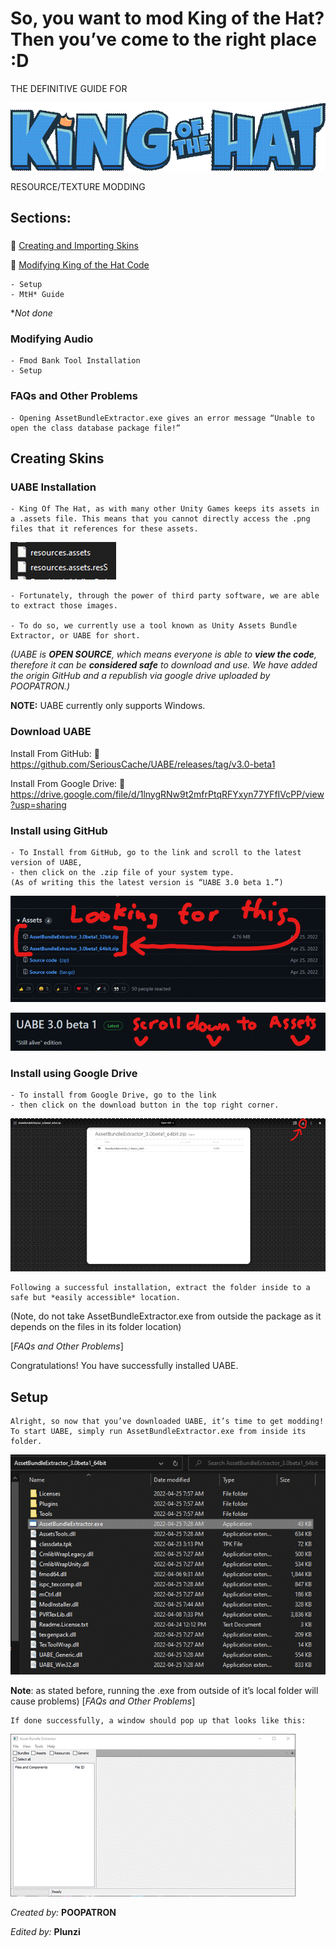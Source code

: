 # So, you want to mod King of the Hat? Then you’ve come to the right place :D

THE DEFINITIVE GUIDE FOR

![img](https://github.com/Plunzi/modding-of-the-hat/blob/main/wiki-images/clip_image002.gif?raw=true)

RESOURCE/TEXTURE MODDING 

## Sections:

### 
🔗 [Creating and Importing Skins](#download-uabe)

🔗 [Modifying King of the Hat Code](https://github.com/Plunzi/modding-of-the-hat/blob/main/modifying-code.md)



```
- Setup
- MtH* Guide
```
*_Not done_

### Modifying Audio

```
- Fmod Bank Tool Installation
- Setup
```

### FAQs and Other Problems 

 ```
 - Opening AssetBundleExtractor.exe gives an error message “Unable to open the class database package file!”
 ```



## Creating Skins

### **UABE** Installation

```
- King Of The Hat, as with many other Unity Games keeps its assets in a .assets file. This means that you cannot directly access the .png files that it references for these assets. 
```

![img](https://github.com/Plunzi/modding-of-the-hat/blob/main/wiki-images/clip_image004.gif)



```
- Fortunately, through the power of third party software, we are able to extract those images.

- To do so, we currently use a tool known as Unity Assets Bundle Extractor, or UABE for short.
```
_(UABE is **OPEN SOURCE**, which means everyone is able to **view the code**, therefore it can be **considered safe** to download and use. We have added the origin GitHub and a republish via google drive uploaded by POOPATRON.)_

**NOTE:** UABE currently only supports Windows.

### Download UABE

Install From GitHub:
🔗 https://github.com/SeriousCache/UABE/releases/tag/v3.0-beta1 

Install From Google Drive:
🔗 https://drive.google.com/file/d/1lnygRNw9t2mfrPtqRFYxyn77YFfIVcPP/view?usp=sharing 

 

### Install using GitHub

```
- To Install from GitHub, go to the link and scroll to the latest version of UABE,
- then click on the .zip file of your system type.
(As of writing this the latest version is “UABE 3.0 beta 1.”)
```


![img](https://github.com/Plunzi/modding-of-the-hat/blob/main/wiki-images/clip_image006.gif)


![img](https://github.com/Plunzi/modding-of-the-hat/blob/main/wiki-images/clip_image008.gif)



### Install using Google Drive

```
- To install from Google Drive, go to the link
- then click on the download button in the top right corner.
```

![img align="left"](https://github.com/Plunzi/modding-of-the-hat/blob/main/wiki-images/clip_image010.gif) 

```
Following a successful installation, extract the folder inside to a safe but *easily accessible* location. 
```

(Note, do not take AssetBundleExtractor.exe from outside the package as it depends on the files in its folder location) 

[*FAQs and Other Problems*]

 

Congratulations! You have successfully installed UABE. 

## Setup

```
Alright, so now that you’ve downloaded UABE, it’s time to get modding!
To start UABE, simply run AssetBundleExtractor.exe from inside its folder. 
```

![img](https://github.com/Plunzi/modding-of-the-hat/blob/main/wiki-images/clip_image012.gif)

**Note**: as stated before, running the .exe from outside of it’s local folder will cause problems) [*FAQs and Other Problems*]

```
If done successfully, a window should pop up that looks like this:
```

![img](https://github.com/Plunzi/modding-of-the-hat/blob/main/wiki-images/clip_image014.gif)

_Created by:_
**POOPATRON** 

_Edited by:_
**Plunzi**
